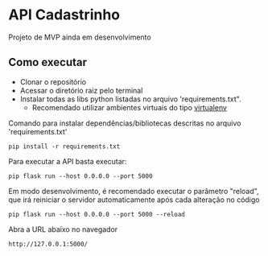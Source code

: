 # API Cadastrinho
Projeto de MVP ainda em desenvolvimento

## Como executar

- Clonar o repositório
- Acessar o diretório raiz pelo terminal
- Instalar todas as libs python listadas no arquivo 'requirements.txt".
    - Recomendado utilizar ambientes virtuais do tipo [virtualenv](https://virtualenv.pypa.io/en/latest/installation.html)

Comando para instalar dependências/bibliotecas descritas no arquivo 'requirements.txt'
```
pip install -r requirements.txt
```

Para executar a API basta executar:
```
pip flask run --host 0.0.0.0 --port 5000
```

Em modo desenvolvimento, é recomendado executar o parâmetro "reload", que irá reiniciar o servidor automaticamente após cada alteração no código
```
pip flask run --host 0.0.0.0 --port 5000 --reload
```

Abra a URL abaixo no navegador
```
http://127.0.0.1:5000/
```
